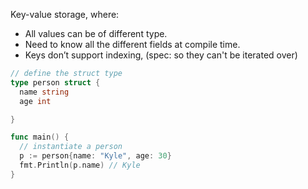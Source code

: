 
Key-value storage, where:
- All values can be of different type.
- Need to know all the different fields at compile time.
- Keys don’t support indexing, (spec: so they can't be iterated over)

```go
// define the struct type
type person struct {
  name string
  age int

}

func main() {
  // instantiate a person
  p := person{name: "Kyle", age: 30}
  fmt.Println(p.name) // Kyle
}
```